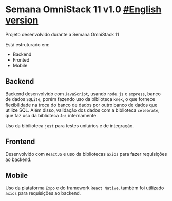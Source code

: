 # Semana OmniStack 11 v1.0 [#English version](./README.enUS.md)

Projeto desenvolvido durante a Semana OmniStack 11

Está estruturado em:

- Backend
- Fronted
- Mobile

## Backend

Backend desenvolvido com `JavaScript`, usando `node.js` e `express`, banco de dados `SQLite`, porém fazendo uso da biblioteca `knex`, o que fornece flexibilidade na troca do banco de dados por outro banco de dados que utilize SQL. Além disso, validação dos dados com a biblioteca `celebrate`, que faz uso da biblioteca `Joi` internamente.

Uso da bibilioteca `jest` para testes unitários e de integração.

## Frontend

Desenvolvido com `ReactJS` e uso da bibliotecas `axios` para fazer requisições ao backend.

## Mobile

Uso da plataforma `Expo` e do framework `React Native`, também foi utilizado `axios` para requisições ao backend.
